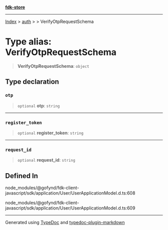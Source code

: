 [**fdk-store**](../../../README.md)
***

[Index](../../../API.md) > [auth](../../README.md) > [<internal>](../README.md) > VerifyOtpRequestSchema

# Type alias: VerifyOtpRequestSchema

> **VerifyOtpRequestSchema**: `object`

## Type declaration

### `otp`

> `optional` **otp**: `string`

***

### `register_token`

> `optional` **register\_token**: `string`

***

### `request_id`

> `optional` **request\_id**: `string`

## Defined In

node\_modules/@gofynd/fdk-client-javascript/sdk/application/User/UserApplicationModel.d.ts:608

node\_modules/@gofynd/fdk-client-javascript/sdk/application/User/UserApplicationModel.d.ts:609

***
Generated using [TypeDoc](https://typedoc.org/) and [typedoc-plugin-markdown](https://www.npmjs.com/package/typedoc-plugin-markdown)
